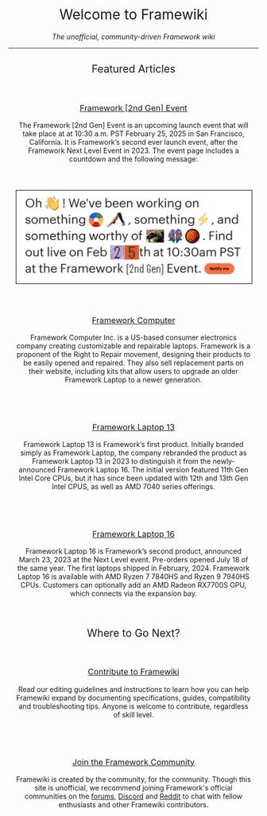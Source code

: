 ---
---
<style>
    #welcome-to-framewiki, h2, h3  {
        text-align: center !important;
        border-bottom: none !important;
        font-weight: normal !important;
    }

    @media screen and (min-width: 992px) {
        .column-container {
            display: flex;
        }
        .column {
            flex: 1;
        }
    }

    .column {
        //border: 2px solid black;
        padding: 15px 15px 15px 15px;
        margin-bottom: 10px;
        text-align: center;
    }
</style>
# Welcome to Framewiki
<p style="text-align: center;"><I>The unofficial, community-driven Framework wiki</i></p>

<hr />

## Featured Articles
<div class="column-container">
    <div class="column" style="flex: 3;">
        <h3><a href="/events/2nd-gen">Framework [2nd Gen] Event</a></h3>
        <p>The Framework [2nd Gen] Event is an upcoming launch event that will take place at at 10:30 a.m. PST February 25, 2025 in San Francisco, California. It is Framework’s second ever launch event, after the Framework Next Level Event in 2023. The event page includes a countdown and the following message:</p>
    </div>
    <div class="column" style="flex: 2; display: flex; align-items: center;">
        <img style="border: 1px solid black;" src="/assets/2nd-gen-hint.png" />
    </div>
</div>
<div class="column-container">
    <div class="column">
        <h3><a href="/framework-computer-inc">Framework Computer</a></h3>
        <p>Framework Computer Inc. is a US-based consumer electronics company creating customizable and repairable laptops. Framework is a proponent of the Right to Repair movement, designing their products to be easily opened and repaired. They also sell replacement parts on their website, including kits that allow users to upgrade an older Framework Laptop to a newer generation.</p>
    </div>
    <div class="column">
        <h3><a href="/framework-laptop-13">Framework Laptop 13</a></h3>
        <p>Framework Laptop 13 is Framework’s first product. Initially branded simply as Framework Laptop, the company rebranded the product as Framework Laptop 13 in 2023 to distinguish it from the newly-announced Framework Laptop 16. The initial version featured 11th Gen Intel Core CPUs, but it has since been updated with 12th and 13th Gen Intel CPUS, as well as AMD 7040 series offerings.</p>
    </div>
    <div class="column">
        <h3><a href="/framework-laptop-16">Framework Laptop 16</a></h3>
        <p>Framework Laptop 16 is Framework’s second product, announced March 23, 2023 at the Next Level event. Pre-orders opened July 18 of the same year. The first laptops shipped in February, 2024. Framework Laptop 16 is available with AMD Ryzen 7 7840HS and Ryzen 9 7940HS CPUs. Customers can optionally add an AMD Radeon RX7700S GPU, which connects via the expansion bay.</p>
    </div>
</div>

## Where to Go Next?
<div class="column-container">
    <div class="column">
        <h3><a href="/framewiki:contributing">Contribute to Framewiki</a></h3>
        <p>Read our editing guidelines and instructions to learn how you can help Framewiki expand by documenting specifications, guides, compatibility and troubleshooting tips. Anyone is welcome to contribute, regardless of skill level.</p>
    </div>
    <div class="column">
        <h3><a href="https://community.frame.work/">Join the Framework Community</a></h3>
        <p>Framewiki is created by the community, for the community. Though this site is unofficial, we recommend joining Framework's official communities on the <a href="https://community.frame.work/">forums</a>, <a href="https://discord.gg/framework">Discord</a> and <a href="https://reddit.com/r/framework">Reddit</a> to chat with fellow enthusiasts and other Framewiki contributors.</p>
    </div>
</div>